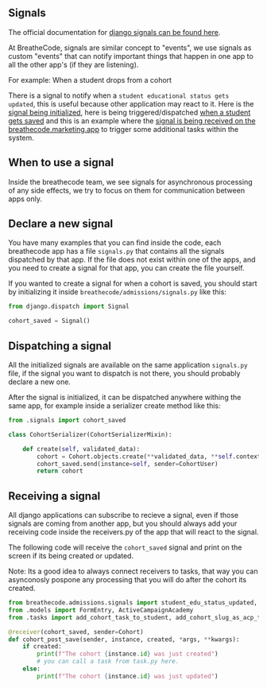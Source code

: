 ## Signals

The official documentation for [django signals can be found here](https://docs.djangoproject.com/en/3.2/topics/signals/).

At BreatheCode, signals are similar concept to "events", we use signals as custom "events" that can notify important things that happen in one app to all the other app's (if they are listening). 

For example: When a student drops from a cohort

There is a signal to notify when a `student educational status gets updated`, this is useful because other application may react to it. Here is the [signal being initialized](https://github.com/breatheco-de/apiv2/blob/868486ce4295aeda4dbcac7cb0337c5924d15985/breathecode/admissions/signals.py#L4), here is being triggered/dispatched [when a student gets saved](https://github.com/breatheco-de/apiv2/blob/8b4f937c0dbd6a2edd9717641f2411dd4c759acd/breathecode/admissions/models.py#L305) and this is an example where the [signal is being received on the breathecode.marketing.app](https://github.com/breatheco-de/apiv2/blob/8b4f937c0dbd6a2edd9717641f2411dd4c759acd/breathecode/marketing/receivers.py#L26) to trigger some additional tasks within the system.

## When to use a signal

Inside the breathecode team, we see signals for asynchronous processing of any side effects, we try to focus on them for communication between apps only.

## Declare a new signal

You have many examples that you can find inside the code, each breathecode app has a file `signals.py` that contains all the signals dispatched by that app. If the file does not exist within one of the apps, and you need to create a signal for that app, you can create the file yourself.

If you wanted to create a signal for when a cohort is saved, you should start by initializing it inside `breathecode/admissions/signals.py` like this:

```python
from django.dispatch import Signal

cohort_saved = Signal()
```

## Dispatching a signal

All the initialized signals are available on the same application `signals.py` file, if the signal you want to dispatch is not there, you should probably declare a new one.

After the signal is initialized, it can be dispatched anywhere withing the same app, for example inside a serializer create method like this:

```python
from .signals import cohort_saved

class CohortSerializer(CohortSerializerMixin):

    def create(self, validated_data):
        cohort = Cohort.objects.create(**validated_data, **self.context)
        cohort_saved.send(instance=self, sender=CohortUser)
        return cohort
```

## Receiving a signal

All django applications can subscribe to recieve a signal, even if those signals are coming from another app, but you should always add your receiving code inside the receivers.py of the app that will react to the signal.

The following code will receive the `cohort_saved` signal and print on the screen if its being created or updated.

Note: Its a good idea to always connect receivers to tasks, that way you can asynconosly pospone any processing that you will do after the cohort its created.

```python
from breathecode.admissions.signals import student_edu_status_updated, cohort_saved
from .models import FormEntry, ActiveCampaignAcademy
from .tasks import add_cohort_task_to_student, add_cohort_slug_as_acp_tag

@receiver(cohort_saved, sender=Cohort)
def cohort_post_save(sender, instance, created, *args, **kwargs):
    if created:
        print(f"The cohort {instance.id} was just created")
        # you can call a task from task.py here.
    else:
        print(f"The cohort {instance.id} was just updated")
```
